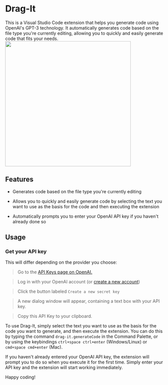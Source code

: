 # Drag-It
This is a Visual Studio Code extension that helps you generate code using OpenAI's GPT-3 technology. It automatically generates code based on the file type you're currently editing, allowing you to quickly and easily generate code that fits your needs.
<img height="400px" src="https://user-images.githubusercontent.com/101968934/236407765-7e98e163-128e-4655-ae0e-6e48ec48ba6e.gif">

## Features
- Generates code based on the file type you're currently editing

- Allows you to quickly and easily generate code by selecting the text you want to use as the basis for the code and then executing the extension

- Automatically prompts you to enter your OpenAI API key if you haven't already done so

## Usage

### Get your API key

This will differ depending on the provider you choose:

> Go to the [API Keys page on OpenAI.](https://platform.openai.com/account/api-keys)

> Log in with your OpenAI account (or [create a new account](https://platform.openai.com/signup))

> Click the button labeled `Create a new secret key`

> A new dialog window will appear, containing a text box with your API key.

> Copy this API Key to your clipboard.

To use Drag-It, simply select the text you want to use as the basis for the code you want to generate, and then execute the extension. You can do this by typing the command `drag-it.generateCode` in the Command Palette, or by using the keybindings `ctrl+space ctrl+enter` (Windows/Linux) or `cmd+space cmd+enter` (Mac).

If you haven't already entered your OpenAI API key, the extension will prompt you to do so when you execute it for the first time. Simply enter your API key and the extension will start working immediately.

Happy coding!

